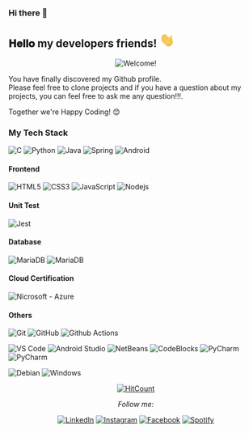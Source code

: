 ### Hi there 👋

<!--
**BrianOrihuelaP/BrianOrihuelaP** is a ✨ _special_ ✨ repository because its `README.md` (this file) appears on your GitHub profile.

Here are some ideas to get you started:

- 🔭 I’m currently working on my personal education 
- 🌱 I’m currently learning: Js, MariaDB, Cloud Services, Android Studio
- 👯 I’m looking to collaborate on a cloud project
- 🤔 I’m looking for help with cloud services
- 💬 Ask me about how my personal projects
- 😄 Pronouns: he

-->

<h2> 𝐇𝐞𝐥𝐥𝐨 my developers friends! <img src="https://github.com/ABSphreak/ABSphreak/blob/master/gifs/Hi.gif" width="30px"></h2>

<div align="center" width="50">

<img src="https://c.tenor.com/NOYF3f82b_gAAAAC/programmer.gif" alt="Welcome!" width="300"/>

</div>

You have finally discovered my Github profile. <br>
Please feel free to clone projects and if you have a question about my projects, you can feel free to ask me any question!!!.

Together we're Happy Coding! 😊



### My Tech Stack
![C](https://img.shields.io/badge/C-00599C?style=for-the-badge&logo=c&logoColor=white)
![Python](https://img.shields.io/badge/Python-3776AB?style=for-the-badge&logo=python&logoColor=white)
![Java](http://img.shields.io/badge/-Java-007396?style=flat-square&logo=java&logoColor=ffffff)
![Spring](http://img.shields.io/badge/-Spring-6DB33F?style=flat-square&logo=spring&logoColor=ffffff)
![Android](http://img.shields.io/badge/-Android-3DDC84?style=flat-square&logo=android&logoColor=ffffff)


#### Frontend
![HTML5](https://img.shields.io/badge/-HTML5-%23E44D27?style=flat-square&logo=html5&logoColor=ffffff)
![CSS3](https://img.shields.io/badge/-CSS3-%231572B6?style=flat-square&logo=css3)
![JavaScript](https://img.shields.io/badge/-JavaScript-%23F7DF1C?style=flat-square&logo=javascript&logoColor=000000&labelColor=%23F7DF1C&color=%23FFCE5A)
![Nodejs](https://img.shields.io/badge/-Nodejs-black?style=flat-square&logo=Node.js)

#### Unit Test
![Jest](https://img.shields.io/badge/Jest-323330?style=for-the-badge&logo=Jest&logoColor=white)


#### Database
![MariaDB](https://img.shields.io/badge/MariaDB-003545?style=for-the-badge&logo=mariadb&logoColor=white)
![MariaDB](https://img.shields.io/badge/MySQL-00000F?style=for-the-badge&logo=mysql&logoColor=white)

#### Cloud Certification
![Nicrosoft - Azure](https://img.shields.io/badge/Microsoft-666666?style=for-the-badge&logo=microsoft&logoColor=white)


#### Others
![Git](https://img.shields.io/badge/-Git-%23F05032?style=flat-square&logo=git&logoColor=%23ffffff)
![GitHub](https://img.shields.io/badge/-GitHub-181717?style=flat-square&logo=github)
![Github Actions](http://img.shields.io/badge/-Github%20Actions-2088FF?style=flat-square&logo=github-actions&logoColor=ffffff)

![VS Code](http://img.shields.io/badge/-VS%20Code-007ACC?style=flat-square&logo=visual-studio-code&logoColor=ffffff)
![Android Studio](http://img.shields.io/badge/-Android%20Studio-3DDC84?style=flat-square&logo=android-studio&logoColor=ffffff)
![NetBeans](https://img.shields.io/badge/Java-ED8B00?style=for-the-badge&logo=java&logoColor=white)
![CodeBlocks](https://img.shields.io/badge/C-00599C?style=for-the-badge&logo=c&logoColor=white)
![PyCharm](https://img.shields.io/badge/PyCharm-000000.svg?&style=for-the-badge&logo=PyCharm&logoColor=white)
![PyCharm](https://img.shields.io/badge/Colab-F9AB00?style=for-the-badge&logo=googlecolab&color=525252e)


![Debian](http://img.shields.io/badge/-Debian-A81D33?style=flat-square&logo=debian&logoColor=ffffff)
![Windows](http://img.shields.io/badge/-Windows-0078D6?style=flat-square&logo=windows&logoColor=ffffff)


<div align="center">

[![HitCount](http://hits.dwyl.com/ABSphreak/ABSphreak.svg)](http://hits.dwyl.com/ABSphreak/ABSphreak)

<i>Follow me:</i><br>

<a href="https://www.linkedin.com/in/brian-ulises-orihuela-p%C3%A9rez-5115161a4/" target="_blank"><img src="https://img.shields.io/badge/LinkedIn-%230077B5.svg?&style=flat-square&logo=linkedin&logoColor=white" alt="LinkedIn"></a>
<a href="https://www.instagram.com/brian_voltage/" target="_blank"><img src="https://img.shields.io/badge/Instagram-%23E4405F.svg?&style=flat-square&logo=instagram&logoColor=white" alt="Instagram"></a>
<a href="https://www.facebook.com/brianulises.orihuelaperrez/" target="_blank"><img src="https://img.shields.io/badge/Facebook-%231877F2.svg?&style=flat-square&logo=facebook&logoColor=white" alt="Facebook"></a>
<a href="https://open.spotify.com/user/12138899475" target="_blank"><img src="https://img.shields.io/badge/Spotify-%231ED760.svg?&style=flat-square&logo=spotify&logoColor=white" alt="Spotify"></a>

</div>
